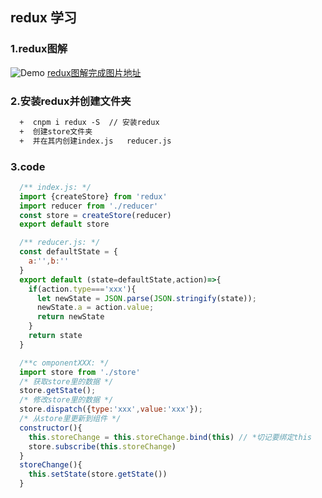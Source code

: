 ## redux 学习
### 1.redux图解
  ![Demo](https://jspang.com/images/redux_flow.png)
  [redux图解完成图片地址](https://jspang.com/images/redux_flow.png)

### 2.安装redux并创建文件夹

```diff
  +  cnpm i redux -S  // 安装redux
  +  创建store文件夹
  +  并在其内创建index.js   reducer.js
```
### 3.code
```js
  /** index.js: */
  import {createStore} from 'redux'
  import reducer from './reducer'
  const store = createStore(reducer)
  export default store

  /** reducer.js: */
  const defaultState = {
    a:'',b:''
  }
  export default (state=defaultState,action)=>{
    if(action.type==='xxx'){
      let newState = JSON.parse(JSON.stringify(state));
      newState.a = action.value;
      return newState
    }
    return state
  }

  /**c omponentXXX: */
  import store from './store'
  /* 获取store里的数据 */
  store.getState();
  /* 修改store里的数据 */
  store.dispatch({type:'xxx',value:'xxx'});
  /* 从store里更新到组件 */
  constructor(){
    this.storeChange = this.storeChange.bind(this) // *切记要绑定this
    store.subscribe(this.storeChange)
  }
  storeChange(){
    this.setState(store.getState())
  }
```
